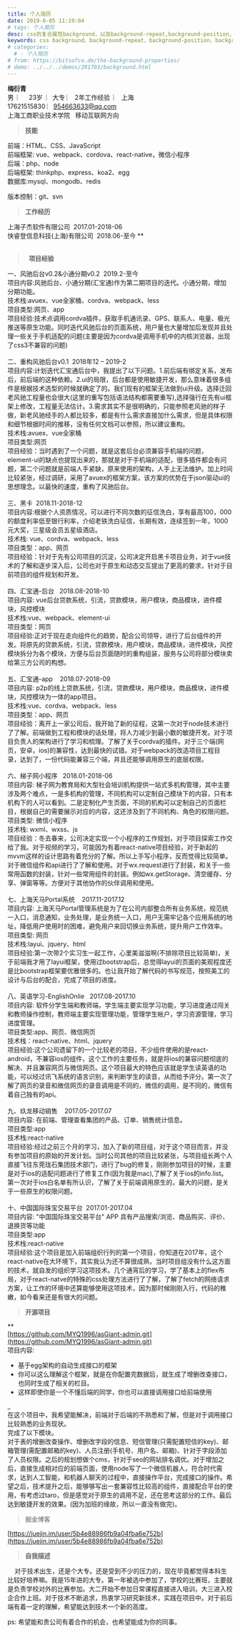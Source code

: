 ```yaml
---
title: 个人简历
date: 2019-6-05 11:19:04
# tags: 个人简历
desc: css的复合属性background，以及background-repeat,background-position,background-origin等子属性的介绍。
keywords: css background、background-repeat、background-position、background-origin
# categories:
  # - 个人简历
# from: https://bitsofco.de/the-background-properties/
# demo: ../../../demos/201703/background.html
---
```


**梅衍青**    <br />男  ︳   23岁  ︳大专 ︳ 2年工作经验  ︳ 上海   <br />17621515830 ︳[954663633@qq.com]()  <br />上海工商职业技术学院   移动互联网方向

> **技能**

前端：HTML、CSS、JavaScript<br />前端框架: vue、webpack、cordova、react-native，微信小程序<br />后端：php、node<br />后端框架: thinkphp、express、koa2、egg<br />数据库:mysql、mongodb、redis

版本控制：git、svn

> **工作经历**   

上海子杰软件有限公司  2017.01-2018-06  <br />快睿登信息科技(上海)有限公司  2018.06-至今
** <br />**<br />**
>   **项目经验**  

一、风驰后台v0.2&小通分期v0.2  2019.2-至今<br />项目内容:风驰后台、小通分期(汇宝通)作为第二期项目的迭代。小通分期，增加分期功能。<br />技术栈:avuex、vue全家桶、cordva、webpack、less<br />项目类型:网页、app<br />项目经验:技术点调用cordva插件，获取手机通讯录、GPS、联系人、电量、极光推送等原生功能。同时迭代风驰后台的页面系统，用户量也大量增加后发现并且处理一些关于手机适配的问题(主要是因为cordva是调用手机中的内核浏览器，出现了css3不兼容的问题)<br />
<br />二、重构风驰后台v0.1  2018年12 – 2019-2<br />项目内容:计划迭代汇宝通后台中，我提出了以下问题。1.前后端有绑定关系，发布后，前后端的这种依赖。2.ui的局限，后台都是使用敏捷开发，那么意味着很多组件是根据技术选型的时候就确定了的。我们现有的框架无法做到ui升级。选择迁回老风驰工程量也会很大(这里的重写包括语法结构都需要重写),选择强行在先有ui框架上修改，工程量无法估计。3.需求其实不是很明确的，只能参照老风驰的样子做，新老风驰经手的人都比较多，都是有什么需求直接加什么需求，但是具体权限和细节根据时间的推移，没有任何文档可以参照，所以建议重构。<br />技术栈:avuex、vue全家桶<br />项目类型:网页<br />项目经验：当时遇到了一个问题，就是这套后台必须兼容手机端的问题，element-ui的缺点也提现出来的，那就是对于手机端的适配，很多插件都会有问题，第二个问题就是前端人手紧缺，原来使用的架构，人手上无法维护。加上时间比较紧张，经过调研，采用了avuex的框架方案，该方案的优势在于json驱动ui的思想理念。以最快的速度，重构了风驰后台。<br /> <br />三、黑卡  2018.11-2018-12<br />项目内容:根据个人资质情况，可以进行不同次数的征信洗白，享有最高100，000的额度利率低至银行利率，介绍老铁洗白征信，长期有效，连续签到一年，1000元大奖，三星级会员五星级酒店。<br />技术栈: vue、cordva、webpack、less<br />项目类型：app、网页<br />项目经验：针对于先有公司项目的沉淀，公司决定开启黑卡项目业务，对于vue技术的了解和逐步深入后，公司也对于原生和动态交互提出了更高的要求，针对于目前项目的组件规划和开发。<br /> <br />四、汇宝通-后台   2018.08-2018-10<br />项目内容: vue后台贷款系统，引流，贷款模块，用户模块，商品模块，进件模块，风控模块<br />技术栈:vue、webpack、element-ui<br />项目类型：网页<br />项目经验:正对于现在走向组件化的趋势，配合公司领导，进行了后台组件的开发。将原先的贷款系统，引流，贷款模块，用户模块，商品模块，进件模块，风控模块拆分为各个模块，方便与后台页面随时的重构组装，服务与公司将部分模块卖给第三方公司的构想。<br /> <br />五、汇宝通-app    2018.07-2018-09<br />项目内容: p2p的线上贷款系统，引流，贷款模块，用户模块，商品模块，进件模块，风控模块为一体的app项目。<br />技术栈:vue、cordva、webpack、less<br />项目类型：app、网页<br />项目经验：离开上一家公司后，我开始了新的征程，这第一次对于node技术进行了了解。前端做到工程和模块的话处理，将人力减少到最小数的敏捷开发。对于项目负责人的架构进行了学习和梳理。了解了关于cordva的插件。对于三个端(网页，安卓，ios)的兼容性，达到最快的试错。对于webpack的改造项目工程目录，达到了，一份代码能兼容三个端，并且还能够调用原生的底层权限。<br /> <br />六、梯子网小程序   2018.01-2018-06<br />项目内容: 梯子网为教育局和大型社会培训机构提供一站式多机构管理，其中主要涉及两个难点，一是多机构的管理，不同机构可以定制自己模块下的内容，只有本机构下的人可以看到。二是定制化产生页面，不同的机构可以定制自己的页面栏目，根据自己的需要展示对应的内容，这还涉及到了不同机构、角色的权限问题。<br />项目类型: 微信小程序<br />技术栈: wxml、wxss、js<br />项目经验：冬去春来，公司决定实现一个小程序的工作规划，对于项目探索工作交给了我。对于视频的学习，可能因为有着react-native项目经验，对于新起的mvvm这样的设计思路有着充分的了解。所以上手写小程序，反而觉得比较简单。对于微信组件和api进行了了解和使用。对于wx.request进行了封装，和关于一些常用函数的封装，针对一些常用组件的封装。例如wx.getStorage、清空缓存、分享、弹窗等等。方便对于其他协作的伙伴调用和使用。<br /> <br />七、上海天马Portal系统    2017.11-2017.12<br />项目内容: 上海天马Portal管理系统是为了在公司内部整合所有业务系统，规范统一入口，消息通知，业务处理，是业务统一入口，用户无需牢记各个应用系统的地址，降低用户使用时的困难，避免用户来回切换业务系统，提升用户工作效率。
<br />项目类型: 网页<br />技术栈:layui、jquery、html<br />项目经验:第一次带2个实习生一起工作，心里美滋滋啊(不排除项目比较简单)，关于前端我才用了layui框架，使用过bootstrap后，总觉得layui的页面的美观程度还是比bootstrap框架要优雅很多的。也让我开始了解代码的书写规范，按照美工的设计与后台的配合，完成了项目的进度。<br /> <br />八、英语学习-EnglishOnlie   2017.08-2017.10<br />项目内容: 软件分学生端和教师端，学生端主要实现学习功能，学习进度通过闯关和教师操作控制，教师端主要实现管理功能，管理学生帐户，学习资源管理，学习进度管理。<br />项目类型:app、网页、微信网页<br />技术栈：react-native、html、jquery<br />项目经验:这个公司遗留下的一个比较老的项目，不少组件使用的是react-android，不兼容ios的组件，这个工作的主要任务，就是将ios的兼容问题彻底的解决、并且兼容网页与微信网页。这个项目最大的特色应该就是学生读英语的功能，可以经过讯飞系统的语言识别，来判断学生的读音，从而给予评分。第一次了解了网页的录音和微信网页的录音调用是不同的，微信的调用，是不同的，微信有着自己独有的api。<br /> <br />九、玖龙移动销售    2017.05-2017.07<br />项目内容: 在前端、管理查看集团的产品、订单、销售统计信息。<br />项目类型:app<br />技术栈:react-native<br />项目经验:经过之前三个月的学习，加入了新的项目组，对于这个项目而言，并没有参加项目的原始的开发计划。当时公司其他的项目比较紧张，与项目组长两个人直接飞往东莞珑石集团技术部门，进行了bug的修复，刚刚参加项目的时候，主要是对于ios的适配问题进行了修复工作(因为我是mac),了解了关于ios的info.list。第一次对于ios白名单有所认识，了解了关于前端调用原生的，最大的问题，是关于一些原生的权限问题。<br /> <br />十、中国国际珠宝交易平台  2017.01-2017.04  <br />项目内容: "中国国际珠宝交易平台" APP 具有产品搜索/浏览、商品购买、评价、退换货等功能<br />项目类型:app<br />技术栈:react-native<br />项目经验:这个项目是加入前端组织行列的第一个项目，你知道在2017年，这个react-native在大环境下，其实我认为还不算很成熟，当时项目组没有什么这方面的技术，就自发的组织学习这项技术。几个通宵后的学习，学了基本上的flex布局，对于react-natve的特殊的css处理方法进行了了解，了解了fetch的网络请求方案，让工作的环境中还算能够使用这项技术，因为那时候刚刚入行，代码的稚嫩，如今看来还是有很大的问题。

> **开源项目**

**<br />[https://github.com/MYQ1996/asGiant-admin.git](https://github.com/MYQ1996/asGiant-admin.git)<br />项目内容:

- 基于egg架构的自动生成接口的框架
- 你可以这么理解这个框架，就是在你配置完数据后，就生成了增删改查接口，也同时生成了相关的栏目。
- 这样即使你是一个不懂后端的同学，你也可以直接调用接口给前端使用

_<br />在这个项目中，我希望能解决，前端对于后端的不熟悉和了解，但是对于调用接口比较熟悉的业务现状。<br />完成了以下模块。<br />对于表的增删改查操作、增删改字段的信息、短信管理(只需配置短信的key)、邮箱管理(需配置邮箱的key)、人员注册(手机号、用户名、邮箱)、针对于字段添加了人员权限。之后的规划想做个cms，针对于seo的网站排名调优。对于增加之后，直接生成相对应的前端页面，使用node写了一个微信机器人，符合时代需求，达到人工智能，和机器人聊天的过程中，直接操作平台，完成接口的操作。希望之后，技术提升之后，能够够写出一套兼容性比较高的组件，直接配合平台的使用，有考虑过taro，但是感觉对于原生的调用不足，还在思考这部分的工作。最后达到敏捷开发的效果。(因为加班的缘故，所以一直没有做完)。

> 掘金博客

[https://juejin.im/user/5b4e88986fb9a04fba6e752b](https://juejin.im/user/5b4e88986fb9a04fba6e752b)

> **自我描述**
 

    对于技术出生，还是个大专。还是受到不少的压力的，现在毕竟都觉得本科生比较好培养嘛。我是15年进的大专。第一年被选中参加了，学校的比赛班，主要就是负责学校对外的比赛参加。大二开始不参加日常课程直接进入培训，大三进入校企合作上班。对于技术不断追求，热衷学习研究新技术，实践在项目中。对于前后端有着一定的理解，希望能达到技术一个新的高度。

ps: 希望能和贵公司有着合作的机会，也希望能成为你的同事。